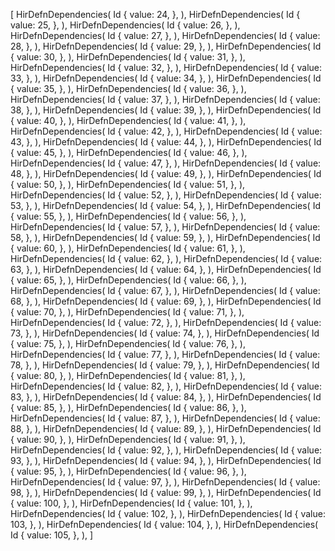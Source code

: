 [
    HirDefnDependencies(
        Id {
            value: 24,
        },
    ),
    HirDefnDependencies(
        Id {
            value: 25,
        },
    ),
    HirDefnDependencies(
        Id {
            value: 26,
        },
    ),
    HirDefnDependencies(
        Id {
            value: 27,
        },
    ),
    HirDefnDependencies(
        Id {
            value: 28,
        },
    ),
    HirDefnDependencies(
        Id {
            value: 29,
        },
    ),
    HirDefnDependencies(
        Id {
            value: 30,
        },
    ),
    HirDefnDependencies(
        Id {
            value: 31,
        },
    ),
    HirDefnDependencies(
        Id {
            value: 32,
        },
    ),
    HirDefnDependencies(
        Id {
            value: 33,
        },
    ),
    HirDefnDependencies(
        Id {
            value: 34,
        },
    ),
    HirDefnDependencies(
        Id {
            value: 35,
        },
    ),
    HirDefnDependencies(
        Id {
            value: 36,
        },
    ),
    HirDefnDependencies(
        Id {
            value: 37,
        },
    ),
    HirDefnDependencies(
        Id {
            value: 38,
        },
    ),
    HirDefnDependencies(
        Id {
            value: 39,
        },
    ),
    HirDefnDependencies(
        Id {
            value: 40,
        },
    ),
    HirDefnDependencies(
        Id {
            value: 41,
        },
    ),
    HirDefnDependencies(
        Id {
            value: 42,
        },
    ),
    HirDefnDependencies(
        Id {
            value: 43,
        },
    ),
    HirDefnDependencies(
        Id {
            value: 44,
        },
    ),
    HirDefnDependencies(
        Id {
            value: 45,
        },
    ),
    HirDefnDependencies(
        Id {
            value: 46,
        },
    ),
    HirDefnDependencies(
        Id {
            value: 47,
        },
    ),
    HirDefnDependencies(
        Id {
            value: 48,
        },
    ),
    HirDefnDependencies(
        Id {
            value: 49,
        },
    ),
    HirDefnDependencies(
        Id {
            value: 50,
        },
    ),
    HirDefnDependencies(
        Id {
            value: 51,
        },
    ),
    HirDefnDependencies(
        Id {
            value: 52,
        },
    ),
    HirDefnDependencies(
        Id {
            value: 53,
        },
    ),
    HirDefnDependencies(
        Id {
            value: 54,
        },
    ),
    HirDefnDependencies(
        Id {
            value: 55,
        },
    ),
    HirDefnDependencies(
        Id {
            value: 56,
        },
    ),
    HirDefnDependencies(
        Id {
            value: 57,
        },
    ),
    HirDefnDependencies(
        Id {
            value: 58,
        },
    ),
    HirDefnDependencies(
        Id {
            value: 59,
        },
    ),
    HirDefnDependencies(
        Id {
            value: 60,
        },
    ),
    HirDefnDependencies(
        Id {
            value: 61,
        },
    ),
    HirDefnDependencies(
        Id {
            value: 62,
        },
    ),
    HirDefnDependencies(
        Id {
            value: 63,
        },
    ),
    HirDefnDependencies(
        Id {
            value: 64,
        },
    ),
    HirDefnDependencies(
        Id {
            value: 65,
        },
    ),
    HirDefnDependencies(
        Id {
            value: 66,
        },
    ),
    HirDefnDependencies(
        Id {
            value: 67,
        },
    ),
    HirDefnDependencies(
        Id {
            value: 68,
        },
    ),
    HirDefnDependencies(
        Id {
            value: 69,
        },
    ),
    HirDefnDependencies(
        Id {
            value: 70,
        },
    ),
    HirDefnDependencies(
        Id {
            value: 71,
        },
    ),
    HirDefnDependencies(
        Id {
            value: 72,
        },
    ),
    HirDefnDependencies(
        Id {
            value: 73,
        },
    ),
    HirDefnDependencies(
        Id {
            value: 74,
        },
    ),
    HirDefnDependencies(
        Id {
            value: 75,
        },
    ),
    HirDefnDependencies(
        Id {
            value: 76,
        },
    ),
    HirDefnDependencies(
        Id {
            value: 77,
        },
    ),
    HirDefnDependencies(
        Id {
            value: 78,
        },
    ),
    HirDefnDependencies(
        Id {
            value: 79,
        },
    ),
    HirDefnDependencies(
        Id {
            value: 80,
        },
    ),
    HirDefnDependencies(
        Id {
            value: 81,
        },
    ),
    HirDefnDependencies(
        Id {
            value: 82,
        },
    ),
    HirDefnDependencies(
        Id {
            value: 83,
        },
    ),
    HirDefnDependencies(
        Id {
            value: 84,
        },
    ),
    HirDefnDependencies(
        Id {
            value: 85,
        },
    ),
    HirDefnDependencies(
        Id {
            value: 86,
        },
    ),
    HirDefnDependencies(
        Id {
            value: 87,
        },
    ),
    HirDefnDependencies(
        Id {
            value: 88,
        },
    ),
    HirDefnDependencies(
        Id {
            value: 89,
        },
    ),
    HirDefnDependencies(
        Id {
            value: 90,
        },
    ),
    HirDefnDependencies(
        Id {
            value: 91,
        },
    ),
    HirDefnDependencies(
        Id {
            value: 92,
        },
    ),
    HirDefnDependencies(
        Id {
            value: 93,
        },
    ),
    HirDefnDependencies(
        Id {
            value: 94,
        },
    ),
    HirDefnDependencies(
        Id {
            value: 95,
        },
    ),
    HirDefnDependencies(
        Id {
            value: 96,
        },
    ),
    HirDefnDependencies(
        Id {
            value: 97,
        },
    ),
    HirDefnDependencies(
        Id {
            value: 98,
        },
    ),
    HirDefnDependencies(
        Id {
            value: 99,
        },
    ),
    HirDefnDependencies(
        Id {
            value: 100,
        },
    ),
    HirDefnDependencies(
        Id {
            value: 101,
        },
    ),
    HirDefnDependencies(
        Id {
            value: 102,
        },
    ),
    HirDefnDependencies(
        Id {
            value: 103,
        },
    ),
    HirDefnDependencies(
        Id {
            value: 104,
        },
    ),
    HirDefnDependencies(
        Id {
            value: 105,
        },
    ),
]